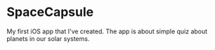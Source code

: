 # SpaceCapsule

My first iOS app that I've created. The app is about simple quiz about planets in our solar systems.
